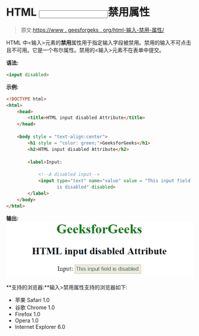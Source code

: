 # HTML <input>禁用属性

> 原文:[https://www . geesforgeks . org/html-输入-禁用-属性/](https://www.geeksforgeeks.org/html-input-disabled-attribute/)

HTML 中<输入>元素的**禁用**属性用于指定输入字段被禁用。禁用的输入不可点击且不可用。它是一个布尔属性。禁用的<输入>元素不在表单中提交。

**语法:**

```html
<input disabled>

```

**示例:**

```html
<!DOCTYPE html> 
<html> 
    <head> 
        <title>HTML input disabled Attribute</title> 
    </head> 

    <body style = "text-align:center">    
        <h1 style = "color: green;">GeeksforGeeks</h1>
        <h2>HTML input disabled Attribute</h2>

        <label>Input:

            <!--A disabled input-->
            <input type="text" name="value" value = "This input field 
                   is disabled" disabled>
        </label>
    </body> 
</html>    
```

**输出:**
![disabledinput](img/e36f12157a55a5aea4686e9310d855ff.png)

**支持的浏览器:**输入>禁用属性支持的浏览器如下:

*   苹果 Safari 1.0
*   谷歌 Chrome 1.0
*   Firefox 1.0
*   Opera 1.0
*   Internet Explorer 6.0